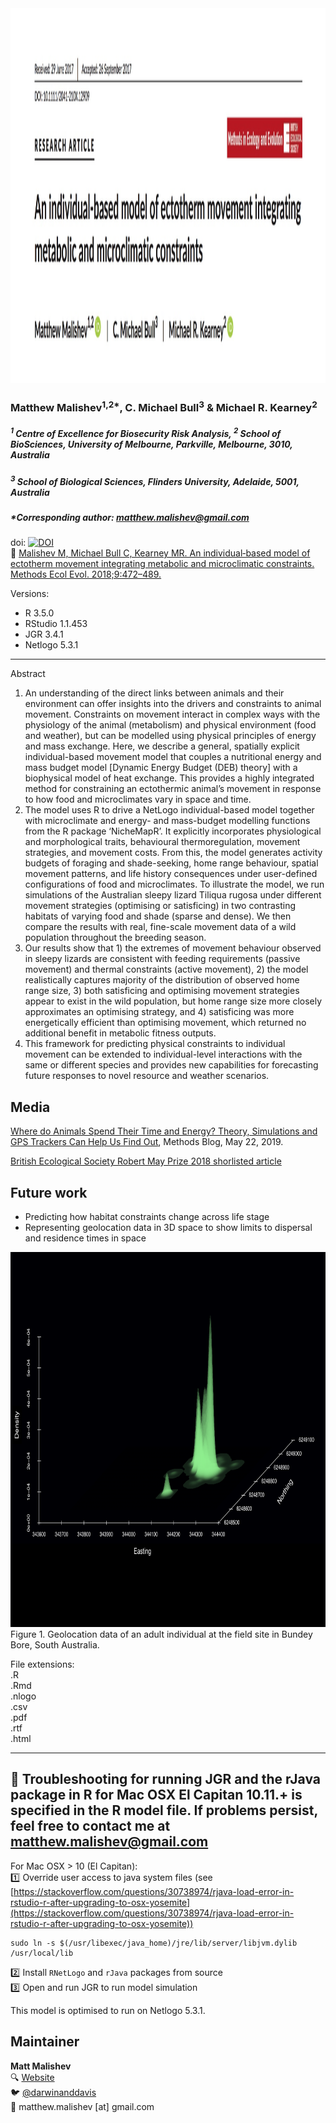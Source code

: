 <img src="https://raw.githubusercontent.com/darwinanddavis/MalishevBullKearney/master/img/mee_header.jpg" alt=" " width=1000 height=600>  

### Matthew Malishev<sup>1,2*</sup>, C. Michael Bull<sup>3</sup> & Michael R. Kearney<sup>2</sup>  

##### _<sup>1</sup> Centre of Excellence for Biosecurity Risk Analysis, <sup>2</sup> School of BioSciences, University of Melbourne, Parkville, Melbourne, 3010, Australia_ 

##### _<sup>3</sup> School of Biological Sciences, Flinders University, Adelaide, 5001, Australia_ 

##### *Corresponding author: matthew.malishev@gmail.com  

doi: [![DOI](https://zenodo.org/badge/96968871.svg)](https://zenodo.org/badge/latestdoi/96968871)  
:link: [Malishev M, Michael Bull C, Kearney MR. An individual‐based model of ectotherm movement integrating metabolic and microclimatic constraints. Methods Ecol Evol. 2018;9:472–489.](https://besjournals.onlinelibrary.wiley.com/doi/abs/10.1111/2041-210X.12909)  

Versions:  
 - R 3.5.0  
 - RStudio 1.1.453  
 - JGR 3.4.1  
 - Netlogo 5.3.1  

******

Abstract
1.	An understanding of the direct links between animals and their environment can offer insights into the drivers and constraints to animal movement. Constraints on movement interact in complex ways with the physiology of the animal (metabolism) and physical environment (food and weather), but can be modelled using physical principles of energy and mass exchange. Here, we describe a general, spatially explicit individual-based movement model that couples a nutritional energy and mass budget model [Dynamic Energy Budget (DEB) theory] with a biophysical model of heat exchange. This provides a highly integrated method for constraining an ectothermic animal’s movement in response to how food and microclimates vary in space and time.  
2.	The model uses R to drive a NetLogo individual-based model together with microclimate and energy- and mass-budget modelling functions from the R package ‘NicheMapR’. It explicitly incorporates physiological and morphological traits, behavioural thermoregulation, movement strategies, and movement costs. From this, the model generates activity budgets of foraging and shade-seeking, home range behaviour, spatial movement patterns, and life history consequences under user-defined configurations of food and microclimates. To illustrate the model, we run simulations of the Australian sleepy lizard Tiliqua rugosa under different movement strategies (optimising or satisficing) in two contrasting habitats of varying food and shade (sparse and dense). We then compare the results with real, fine-scale movement data of a wild population throughout the breeding season.   
3.	Our results show that 1) the extremes of movement behaviour observed in sleepy lizards are consistent with feeding requirements (passive movement) and thermal constraints (active movement), 2) the model realistically captures majority of the distribution of observed home range size, 3) both satisficing and optimising movement strategies appear to exist in the wild population, but home range size more closely approximates an optimising strategy, and 4) satisficing was more energetically efficient than optimising movement, which returned no additional benefit in metabolic fitness outputs.   
4.	This framework for predicting physical constraints to individual movement can be extended to individual-level interactions with the same or different species and provides new capabilities for forecasting future responses to novel resource and weather scenarios.


## Media  

[Where do Animals Spend Their Time and Energy? Theory, Simulations and GPS Trackers Can Help Us Find Out](https://methodsblog.com/2019/05/22/movement-metabolism-microclimate/), Methods Blog, May 22, 2019.  

[British Ecological Society Robert May Prize 2018 shorlisted article](https://besjournals.onlinelibrary.wiley.com/doi/toc/10.1111/(ISSN)2041-210x.ECRAward2018)  

## Future work   

* Predicting how habitat constraints change across life stage  
* Representing geolocation data in 3D space to show limits to dispersal and residence times in space  

<img src="https://raw.githubusercontent.com/darwinanddavis/MalishevBullKearney/master/img/sleepyibm_future.png" alt=" " width=1000 height=600>
Figure 1. Geolocation data of an adult individual at the field site in Bundey Bore, South Australia.  

File extensions:   
.R  
.Rmd  
.nlogo     
.csv    
.pdf  
.rtf  
.html    

******  

## :pig: Troubleshooting for running JGR and the rJava package in R for Mac OSX El Capitan 10.11.+ is specified in the R model file. If problems persist, feel free to contact me at matthew.malishev@gmail.com   
  
For Mac OSX > 10 (El Capitan):  
:one: Override user access to java system files (see [https://stackoverflow.com/questions/30738974/rjava-load-error-in-rstudio-r-after-upgrading-to-osx-yosemite](https://stackoverflow.com/questions/30738974/rjava-load-error-in-rstudio-r-after-upgrading-to-osx-yosemite))
``` unix
sudo ln -s $(/usr/libexec/java_home)/jre/lib/server/libjvm.dylib /usr/local/lib
```  

:two: Install `RNetLogo` and `rJava` packages from source  
:three: Open and run JGR to run model simulation  

This model is optimised to run on Netlogo 5.3.1.  

## Maintainer  
**Matt Malishev**   
:mag: [Website](https://www.researchgate.net/profile/Matt_Malishev)    
:bird: [@darwinanddavis](https://twitter.com/darwinanddavis)  
:email: matthew.malishev [at] gmail.com 


